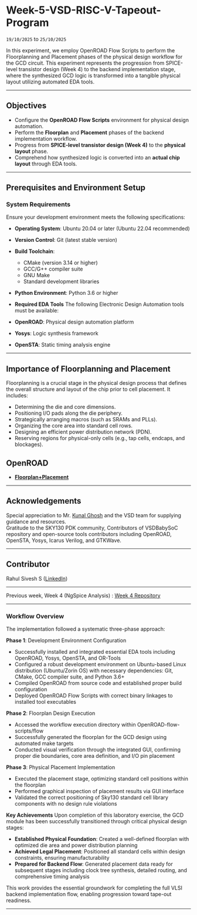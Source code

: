 # Week-5-VSD-RISC-V-Tapeout-Program
`19/10/2025` to `25/10/2025`

In this experiment, we employ OpenROAD Flow Scripts to perform the Floorplanning and Placement phases of the physical design workflow for the GCD circuit. This experiment represents the progression from SPICE-level transistor design (Week 4) to the backend implementation stage, where the synthesized GCD logic is transformed into a tangible physical layout utilizing automated EDA tools.

---
## Objectives

- Configure the **OpenROAD Flow Scripts** environment for physical design automation.
- Perform the **Floorplan** and **Placement** phases of the backend implementation workflow.
- Progress from **SPICE-level transistor design (Week 4)** to the **physical layout** phase.
- Comprehend how synthesized logic is converted into an **actual chip layout** through EDA tools.

---
## Prerequisites and Environment Setup

### System Requirements

Ensure your development environment meets the following specifications:

- **Operating System**: Ubuntu 20.04 or later (Ubuntu 22.04 recommended)

- **Version Control**: Git (latest stable version)
- **Build Toolchain**:

   - CMake (version 3.14 or higher)
   - GCC/G++ compiler suite
   - GNU Make
   - Standard development libraries

- **Python Environment**: Python 3.6 or higher

- **Required EDA Tools**
The following Electronic Design Automation tools must be available:

- **OpenROAD**: Physical design automation platform
- **Yosys**: Logic synthesis framework
- **OpenSTA**: Static timing analysis engine

---
## Importance of Floorplanning and Placement

Floorplanning is a crucial stage in the physical design process that defines the overall structure and layout of the chip prior to cell placement. It includes:

- Determining the die and core dimensions.
- Positioning I/O pads along the die periphery.
- Strategically arranging macros (such as SRAMs and PLLs).
- Organizing the core area into standard cell rows.
- Designing an efficient power distribution network (PDN).
- Reserving regions for physical-only cells (e.g., tap cells, endcaps, and blockages).
## OpenROAD

- [**Floorplan+Placement**](https://github.com/Rahul-Sivesh-11/RISC-V_Tape_Out_Week_5/blob/main/Floorplan%2BPlacement.md)

---

## Acknowledgements

Special appreciation to Mr. [Kunal Ghosh](https://in.linkedin.com/in/kunal-ghosh-vlsisystemdesign-com-28084836) and the VSD team for supplying guidance and resources.  
Gratitude to the SKY130 PDK community, Contributors of VSDBabySoC repository and open-source tools contributors including OpenROAD, OpenSTA, Yosys, Icarus Verilog, and GTKWave.

---

## Contributor

Rahul Sivesh S ([LinkedIn](https://www.linkedin.com/in/rahul-sivesh-a78ab6329/)) 

---

Previous week, Week 4 (NgSpice Analysis) : [Week 4 Repository](https://github.com/Rahul-Sivesh-11/RISC-V_Tape_Out_Week_4/tree/main)

---
### Workflow Overview
The implementation followed a systematic three-phase approach:

**Phase 1**: Development Environment Configuration

- Successfully installed and integrated essential EDA tools including OpenROAD, Yosys, OpenSTA, and OR-Tools
- Configured a robust development environment on Ubuntu-based Linux distribution (Ubuntu/Zorin OS) with necessary dependencies: Git, CMake, GCC compiler suite, and Python 3.6+
- Compiled OpenROAD from source code and established proper build configuration
- Deployed OpenROAD Flow Scripts with correct binary linkages to installed tool executables

**Phase 2**: Floorplan Design Execution

- Accessed the workflow execution directory within OpenROAD-flow-scripts/flow
- Successfully generated the floorplan for the GCD design using automated make targets
- Conducted visual verification through the integrated GUI, confirming proper die boundaries, core area definition, and I/O pin placement

**Phase 3**: Physical Placement Implementation

- Executed the placement stage, optimizing standard cell positions within the floorplan
- Performed graphical inspection of placement results via GUI interface
- Validated the correct positioning of Sky130 standard cell library components with no design rule violations

**Key Achievements**
Upon completion of this laboratory exercise, the GCD module has been successfully transitioned through critical physical design stages:

- **Established Physical Foundation**: Created a well-defined floorplan with optimized die area and power distribution planning
- **Achieved Legal Placement**: Positioned all standard cells within design constraints, ensuring manufacturability
- **Prepared for Backend Flow**: Generated placement data ready for subsequent stages including clock tree synthesis, detailed routing, and comprehensive timing analysis

This work provides the essential groundwork for completing the full VLSI backend implementation flow, enabling progression toward tape-out readiness.

---
